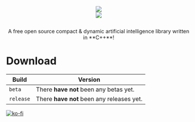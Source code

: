 <h1>
<p align="center">
  <img src="https://user-images.githubusercontent.com/49985341/125219728-550e4300-e293-11eb-8a0b-9fc01f9fbe67.png"><br />
  <img src="https://img.shields.io/badge/license-MIT-white" />
</p>
</h1>
<p align="center">
  A free open source compact & dynamic artificial intelligence library written in **C++**!
</p>

Download
=============
| Build | Version |
| --- | --- |
| `beta` | There **have not** been any betas yet.|
| `release` | There **have not** been any releases yet.|

[![ko-fi](https://ko-fi.com/img/githubbutton_sm.svg)](https://ko-fi.com/W7W23Q8TJ)
